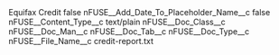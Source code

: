 <?xml version="1.0" encoding="UTF-8"?>
<CustomMetadata xmlns="http://soap.sforce.com/2006/04/metadata" xmlns:xsi="http://www.w3.org/2001/XMLSchema-instance" xmlns:xsd="http://www.w3.org/2001/XMLSchema">
    <label>Equifax Credit</label>
    <protected>false</protected>
    <values>
        <field>nFUSE__Add_Date_To_Placeholder_Name__c</field>
        <value xsi:type="xsd:boolean">false</value>
    </values>
    <values>
        <field>nFUSE__Content_Type__c</field>
        <value xsi:type="xsd:string">text/plain</value>
    </values>
    <values>
        <field>nFUSE__Doc_Class__c</field>
        <value xsi:nil="true"/>
    </values>
    <values>
        <field>nFUSE__Doc_Man__c</field>
        <value xsi:nil="true"/>
    </values>
    <values>
        <field>nFUSE__Doc_Tab__c</field>
        <value xsi:nil="true"/>
    </values>
    <values>
        <field>nFUSE__Doc_Type__c</field>
        <value xsi:nil="true"/>
    </values>
    <values>
        <field>nFUSE__File_Name__c</field>
        <value xsi:type="xsd:string">credit-report.txt</value>
    </values>
</CustomMetadata>
